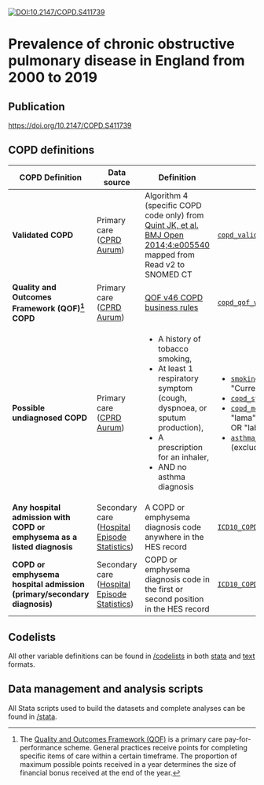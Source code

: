 [![DOI:10.2147/COPD.S411739](https://img.shields.io/badge/DOI-10.2147%2FCOPD.S411739-blue)](https://doi.org/10.2147/COPD.S411739)
# Prevalence of chronic obstructive pulmonary disease in England from 2000 to 2019

## Publication
https://doi.org/10.2147/COPD.S411739

## COPD definitions

| COPD Definition  | Data source | Definition | Codelist |
| --- | --- | --- | --- |
| **Validated COPD**  | Primary care ([CPRD Aurum](https://doi.org/10.48329/q2n0-4n14)) | Algorithm 4 (specific COPD code only) from [Quint JK, et al. BMJ Open 2014;4:e005540](https://doi.org/10.1136/bmjopen-2014-005540) mapped from Read v2 to SNOMED CT | [`copd_validated_aurum_2021-10-21.dta.csv`](codelists/CSV/copd_validated_aurum_2021-10-21.dta.csv) |
| **Quality and Outcomes Framework (QOF)[^1] COPD** | Primary care ([CPRD Aurum](https://doi.org/10.48329/q2n0-4n14)) | [QOF v46 COPD business rules](https://digital.nhs.uk/data-and-information/data-collections-and-data-sets/data-collections/quality-and-outcomes-framework-qof/quality-and-outcome-framework-qof-business-rules/qof-business-rules-v46.0-2021-2022-baseline-release) | [`copd_qof_v46.dta.csv`](codelists/CSV/copd_qof_v46.dta.csv) |
| **Possible undiagnosed COPD** | Primary care ([CPRD Aurum](https://doi.org/10.48329/q2n0-4n14)) | <ul><li>A history of tobacco smoking,</li><li>At least 1 respiratory symptom (cough, dyspnoea, or sputum production),</li><li>A prescription for an inhaler,</li><li>AND no asthma diagnosis</li></ul> | <ul><li>[`smoking_status.dta.csv`](codelists/CSV/smoking_status.dta.csv) (smoking_status == "Current smoker" OR "Ex-smoker")</li><li>[`copd_symptoms.dta.csv`](codelists/CSV/copd_symptoms.dta.csv)</li><li>[`copd_meds_combined.dta.csv`](codelists/CSV/copd_meds_combined.dta.csv) (groups == "lama" OR "laba" OR "lama_laba" OR "ics" OR "laba_ics" OR "triple")</li><li>[`asthma_codes_for_current_cases_189.dta.csv`](codelists/CSV/asthma_codes_for_current_cases_189.dta.csv) (exclude if present in patient record)</li></ul> |
| **Any hospital admission with COPD or emphysema as a listed diagnosis** | Secondary care ([Hospital Episode Statistics](https://doi.org/10.48329/14gk-m942)) | A COPD or emphysema diagnosis code anywhere in the HES record | [`ICD10_COPD.tsv`](codelists/ICD10_COPD.tsv) |
| **COPD or emphysema hospital admission (primary/secondary diagnosis)** | Secondary care ([Hospital Episode Statistics](https://doi.org/10.48329/14gk-m942)) | COPD or emphysema diagnosis code in the first or second position in the HES record | [`ICD10_COPD.tsv`](codelists/ICD10_COPD.tsv) |
[^1]: The [Quality and Outcomes Framework (QOF)](https://digital.nhs.uk/data-and-information/data-collections-and-data-sets/data-collections/quality-and-outcomes-framework-qof) is a primary care pay-for-performance scheme. General practices receive points for completing specific items of care within a certain timeframe. The proportion of maximum possible points received in a year determines the size of financial bonus received at the end of the year.

## Codelists
All other variable definitions can be found in [/codelists](/codelists) in both [stata](/codelists/DTA) and [text](/codelists/CSV) formats.

## Data management and analysis scripts
All Stata scripts used to build the datasets and complete analyses can be found in [/stata](/stata).
